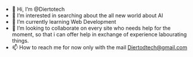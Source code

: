 - 👋 Hi, I’m @Diertotech
- 👀 I’m interested in searching about  the all new world about AI
- 🌱 I’m currently learning Web Development
- 💞️ I’m looking to collaborate on every site who needs help for the moment, so that i can offer help in exchange of experience labourating things.
- 📫 How to reach me for now only with the mail Diertodtech@gmail.com

<!---
Diertotech/Diertotech is a ✨ special ✨ repository because its `README.md` (this file) appears on your GitHub profile.
You can click the Preview link to take a look at your changes.
--->
